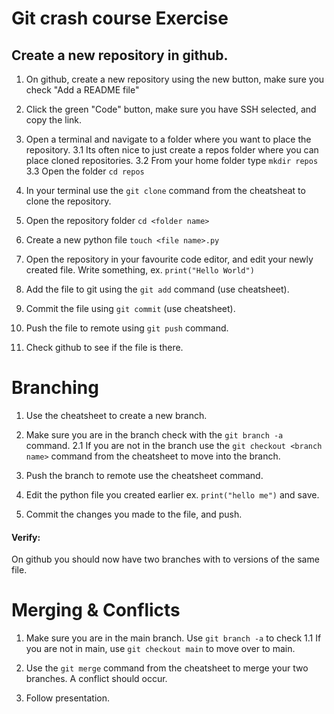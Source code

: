 # Git crash course Exercise


## Create a new repository in github.

1. On github, create a new repository using the new button, make sure you check "Add a README file"
2. Click the green "Code" button, make sure you have SSH selected, and copy the link.

3. Open a terminal and navigate to a folder where you want to place the repository.
	 3.1 Its often nice to just create a repos folder where you can place cloned repositories.
	 3.2 From your home folder type ``` mkdir repos ```
	 3.3 Open the folder ``` cd repos ```

4. In your terminal use the ``git clone`` command from the cheatsheat to clone the repository.
5. Open the repository folder ``cd <folder name>``
6. Create a new python file ``touch <file name>.py``
7. Open the repository in your favourite code editor, and edit your newly created file. Write something, ex. `` print("Hello World") ``
8. Add the file to git using the ``git add`` command (use cheatsheet).
9. Commit the file using ``git commit`` (use cheatsheet).
9. Push the file to remote using ``git push`` command.
11. Check github to see if the file is there.


# Branching

1.  Use the cheatsheet to create a new branch.
2. Make sure you are in the branch check with the ``git branch -a`` command.
	2.1 If you are not in the branch use the ``git checkout <branch name>`` command from the cheatsheet to move into the branch.

3. Push the branch to remote use the cheatsheet command.
4. Edit the python file you created earlier ex. ``print("hello me")``  and save.
5. Commit the changes you made to the file, and push. 

#### Verify:
On github you should now have two branches with to versions of the same file. 

# Merging & Conflicts
1. Make sure you are in the main branch. Use ``git branch -a`` to check
	1.1 If you are not in main, use ``git checkout main`` to move over to main.

2. Use the ``git merge`` command from the cheatsheet to merge your two branches. A conflict should occur.
3. Follow presentation.



